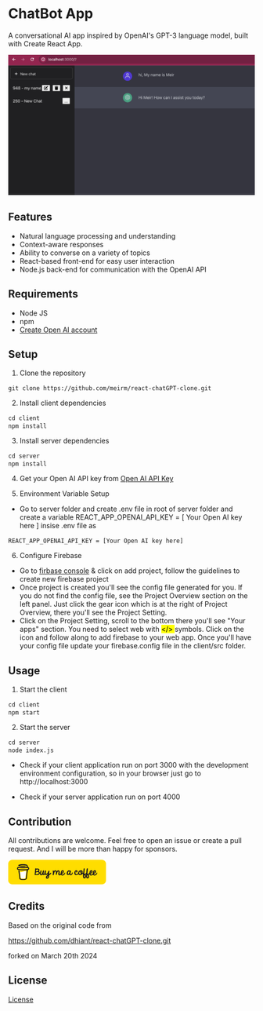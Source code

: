# ChatBot App

A conversational AI app inspired by OpenAI's GPT-3 language model, built with Create React App.

![Screenshot](images/screenshot.png)

## Features

- Natural language processing and understanding
- Context-aware responses
- Ability to converse on a variety of topics
- React-based front-end for easy user interaction
- Node.js back-end for communication with the OpenAI API

## Requirements

- Node JS
- npm
- [Create Open AI account](https://www.openai.com/signup/)

## Setup

1. Clone the repository

```
git clone https://github.com/meirm/react-chatGPT-clone.git
```

2. Install client dependencies

```
cd client
npm install
```

3. Install server dependencies

```
cd server
npm install
```

4. Get your Open AI API key from [Open AI API Key](https://platform.openai.com/account/api-keys)

5. Environment Variable Setup

- Go to server folder and create .env file in root of server folder and create a variable REACT_APP_OPENAI_API_KEY = [ Your Open AI key here ] insise .env file as

```
REACT_APP_OPENAI_API_KEY = [Your Open AI key here]

```
6. Configure Firebase 
- Go to [firbase console](https://console.firebase.google.com/) & click on add project, follow the guidelines to create new firebase project
- Once project is created you'll see the config file generated for you. If you do not find the config file, see the Project Overview section on the left panel. Just click the gear icon     which is at the right of Project Overview, there you'll see the Project Setting. 
- Click on the Project Setting, scroll to the bottom there you'll see "Your apps" section. You need to select web with <mark> </> </mark> symbols. Click on the icon and follow along to add firebase to your web app. Once you'll have your config file update your firebase.config file in the client/src folder. 

## Usage

1. Start the client

```
cd client
npm start
```

2. Start the server

```
cd server
node index.js
```

- Check if your client application run on port 3000 with the development environment configuration, so in your browser just go to http://localhost:3000

- Check if your server application run on port 4000

## Contribution

All contributions are welcome. Feel free to open an issue or create a pull request. And I will be more than happy for sponsors.

[<a href="https://www.buymeacoffee.com/meirmichanie" target="_blank"><img src="./client/public/buymeacoffee.png" alt="Buy Me A Coffee" style="height: 50px !important;width: 200px !important;" ></a>](https://www.buymeacoffee.com/meirmichanie)

## Credits

Based on the original code from 

https://github.com/dhiant/react-chatGPT-clone.git

forked on March 20th 2024

## License

[License](LICENSE)
